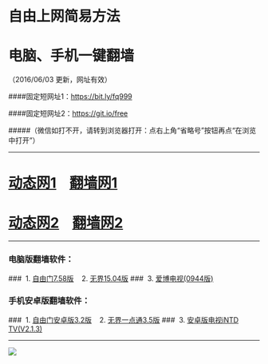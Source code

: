 # 自由上网简易方法
# 电脑、手机一键翻墙
（2016/06/03 更新，网址有效）

####固定短网址1：https://bit.ly/fq999

####固定短网址2：https://git.io/free

#####（微信如打不开，请转到浏览器打开：点右上角“省略号”按钮再点“在浏览中打开”）

***
# <a href="https://d3dzc4mixwjs7x.cloudfront.net" target="_blank">动态网1</a>&nbsp;&nbsp;&nbsp;&nbsp;<a href="http://fq-1.uzon.org" target="_blank">翻墙网1</a>

# <a href="https://d124pthbpm4nbg.cloudfront.net" target="_blank">动态网2</a>&nbsp;&nbsp;&nbsp;&nbsp;<a href="http://fq-2.arph.org" target="_blank">翻墙网2</a>

***

### 电脑版翻墙软件：
###&nbsp;&nbsp;1. <a href="http://fq-4.newca.org/fgget.php?fid=fg758p.zip" target="_blank">自由门7.58版</a>&nbsp;&nbsp;&nbsp;&nbsp;2. <a href="http://fq-4.newca.org/fgget.php?fid=u1504.zip" target="_blank">无界15.04版</a>
###&nbsp;&nbsp;3. <a href="http://fq-4.newca.org/fgget.php?fid=GreeniPPOTV_Setup_Ver12Build944b.zip" target="_blank">爱博电视(0944版)</a>

### 手机安卓版翻墙软件：
###&nbsp;&nbsp;1. <a href="http://fq-4.newca.org/fgget.php?fid=fgma32.apk" target="_blank">自由门安卓版3.2版</a>&nbsp;&nbsp;&nbsp;&nbsp;2. <a href="http://fq-4.newca.org/fgget.php?fid=um3.5.apk" target="_blank">无界一点通3.5版</a>
###&nbsp;&nbsp;3. <a href="http://fq-4.newca.org/fgget.php?fid=iNTD_TV.apk" target="_blank">安卓版电视iNTD TV(V2.1.3)</a>

***

<p><img src="http://fq-5.919.tw/pic/yjfq-20160531ok.png"></p> 
